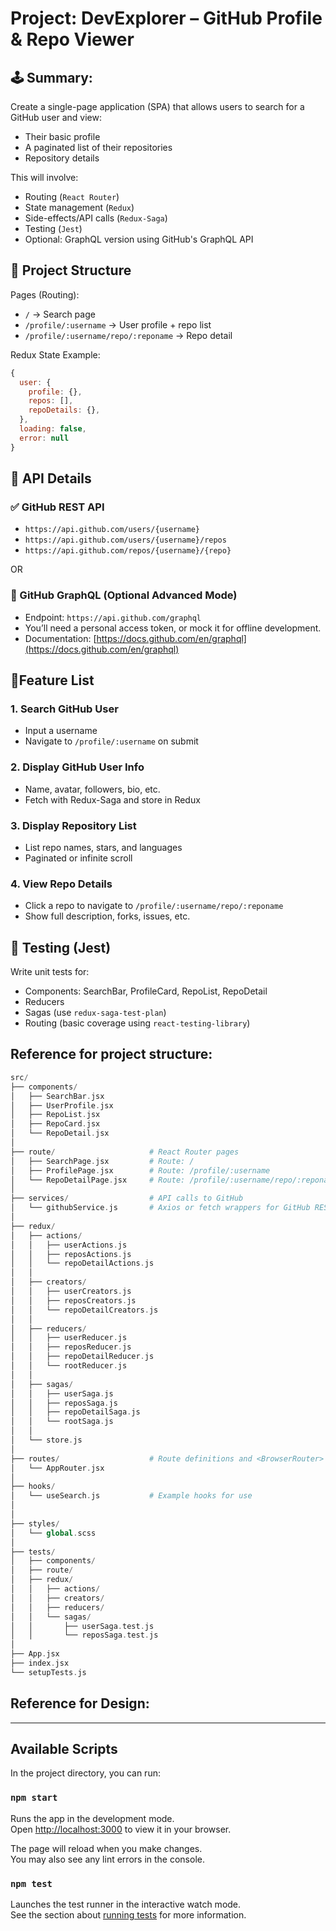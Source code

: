 # Project: DevExplorer – GitHub Profile & Repo Viewer

## 🕹️ Summary:

Create a single-page application (SPA) that allows users to search for a GitHub user and view:

- Their basic profile
- A paginated list of their repositories
- Repository details

This will involve:

- Routing (`React Router`)
- State management (`Redux`)
- Side-effects/API calls (`Redux-Saga`)
- Testing (`Jest`)
- Optional: GraphQL version using GitHub's GraphQL API

## 🧱 **Project Structure**

Pages (Routing):

- `/` → Search page
- `/profile/:username` → User profile + repo list
- `/profile/:username/repo/:reponame` → Repo detail

Redux State Example:

```jsx
{
  user: {
    profile: {},
    repos: [],
    repoDetails: {},
  },
  loading: false,
  error: null
}

```

## 📡 API Details

### ✅ GitHub REST API

- `https://api.github.com/users/{username}`
- `https://api.github.com/users/{username}/repos`
- `https://api.github.com/repos/{username}/{repo}`

OR

### 🧬 GitHub GraphQL (Optional Advanced Mode)

- Endpoint: `https://api.github.com/graphql`
- You’ll need a personal access token, or mock it for offline development.
- Documentation: [https://docs.github.com/en/graphql](https://docs.github.com/en/graphql)

## 🧠Feature List

### 1. Search GitHub User

- Input a username
- Navigate to `/profile/:username` on submit

### 2. Display GitHub User Info

- Name, avatar, followers, bio, etc.
- Fetch with Redux-Saga and store in Redux

### 3. Display Repository List

- List repo names, stars, and languages
- Paginated or infinite scroll

### 4. View Repo Details

- Click a repo to navigate to `/profile/:username/repo/:reponame`
- Show full description, forks, issues, etc.

## 🧪 **Testing (Jest)**

Write unit tests for:

- Components: SearchBar, ProfileCard, RepoList, RepoDetail
- Reducers
- Sagas (use `redux-saga-test-plan`)
- Routing (basic coverage using  `react-testing-library`)

## Reference for project structure:

```php
src/
├── components/
│   ├── SearchBar.jsx
│   ├── UserProfile.jsx
│   ├── RepoList.jsx
│   ├── RepoCard.jsx
│   └── RepoDetail.jsx
│
├── route/                     # React Router pages
│   ├── SearchPage.jsx         # Route: /
│   ├── ProfilePage.jsx        # Route: /profile/:username
│   └── RepoDetailPage.jsx     # Route: /profile/:username/repo/:reponame
│
├── services/                  # API calls to GitHub
│   └── githubService.js       # Axios or fetch wrappers for GitHub REST/GraphQL
│
├── redux/
│   ├── actions/
│   │   ├── userActions.js
│   │   ├── reposActions.js
│   │   └── repoDetailActions.js
│   │
│   ├── creators/
│   │   ├── userCreators.js
│   │   ├── reposCreators.js
│   │   └── repoDetailCreators.js
│   │
│   ├── reducers/
│   │   ├── userReducer.js
│   │   ├── reposReducer.js
│   │   ├── repoDetailReducer.js
│   │   └── rootReducer.js
│   │
│   ├── sagas/
│   │   ├── userSaga.js
│   │   ├── reposSaga.js
│   │   ├── repoDetailSaga.js
│   │   └── rootSaga.js
│   │
│   └── store.js
│
├── routes/                    # Route definitions and <BrowserRouter>
│   └── AppRouter.jsx
│
├── hooks/                    
│   └── useSearch.js           # Example hooks for use
│                  
│
├── styles/                    
│   └── global.scss
│
├── tests/
│   ├── components/
│   ├── route/
│   ├── redux/
│   │   ├── actions/
│   │   ├── creators/
│   │   ├── reducers/
│   │   └── sagas/
│   │       ├── userSaga.test.js
│   │       └── reposSaga.test.js
│
├── App.jsx
├── index.jsx
└── setupTests.js

```

## Reference for Design:

---

## Available Scripts

In the project directory, you can run:

### `npm start`

Runs the app in the development mode.\
Open [http://localhost:3000](http://localhost:3000) to view it in your browser.

The page will reload when you make changes.\
You may also see any lint errors in the console.

### `npm test`

Launches the test runner in the interactive watch mode.\
See the section about [running tests](https://facebook.github.io/create-react-app/docs/running-tests) for more information.